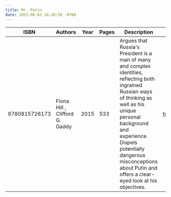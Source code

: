 ```yaml
---
title: Mr. Putin
date: 2023-06-03 16:20:50 -0700
---
```


| ISBN        | Authors      | Year    | Pages    | Description    | URL   |
| ----------- | ------------ | ------- | -------- | -------------- | ----- |
| 9780815726173  | Fiona Hill , Clifford G. Gaddy| 2015| 533| Argues that Russia's President is a man of many and complex identities, reflecting both ingrained Russian ways of thinking as well as his unique personal background and experience. Dispels potentially dangerous misconceptions about Putin and offers a clear-eyed look at his objectives.|https://openlibrary.org/books/OL27189444M/Mr._Putin|    